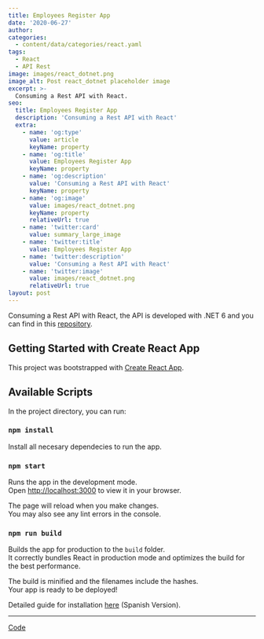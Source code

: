 ```yaml
---
title: Employees Register App
date: '2020-06-27'
author: 
categories:
  - content/data/categories/react.yaml
tags:
  - React
  - API Rest
image: images/react_dotnet.png
image_alt: Post react_dotnet placeholder image
excerpt: >-
  Consuming a Rest API with React.
seo:
  title: Employees Register App
  description: 'Consuming a Rest API with React'
  extra:
    - name: 'og:type'
      value: article
      keyName: property
    - name: 'og:title'
      value: Employees Register App
      keyName: property
    - name: 'og:description'
      value: 'Consuming a Rest API with React'
      keyName: property
    - name: 'og:image'
      value: images/react_dotnet.png
      keyName: property
      relativeUrl: true
    - name: 'twitter:card'
      value: summary_large_image
    - name: 'twitter:title'
      value: Employees Register App
    - name: 'twitter:description'
      value: 'Consuming a Rest API with React'
    - name: 'twitter:image'
      value: images/react_dotnet.png
      relativeUrl: true
layout: post
---
```


Consuming a Rest API with React, the API is developed with .NET 6 and you can find in this [repository](https://github.com/christopherdavideh/api-dotnet).

## Getting Started with Create React App

This project was bootstrapped with [Create React App](https://github.com/facebook/create-react-app).

## Available Scripts

In the project directory, you can run:

### `npm install`

Install all necesary dependecies to run the app.

### `npm start`

Runs the app in the development mode.\
Open [http://localhost:3000](http://localhost:3000) to view it in your browser.

The page will reload when you make changes.\
You may also see any lint errors in the console.

### `npm run build`

Builds the app for production to the `build` folder.\
It correctly bundles React in production mode and optimizes the build for the best performance.

The build is minified and the filenames include the hashes.\
Your app is ready to be deployed!

Detailed guide for installation [here](https://drive.google.com/file/d/1aNr1ojI_3TbEE3u1KZ5xRWzDMEdulY1y/view?usp=sharing) (Spanish Version).

<hr>
<div class="section__actions btn-group">
<a href="https://github.com/christopherdavideh/react-api-dotnet" target="_blank" rel="noopener" class="btn btn--github">Code</a>
</div>
